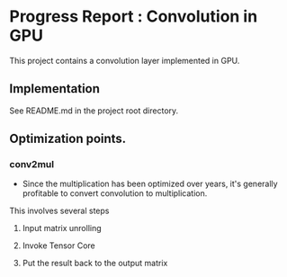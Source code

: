 # Progress Report : Convolution in GPU 

This project contains a convolution layer implemented in GPU.

## Implementation

See README.md in the project root directory.

## Optimization points.

### conv2mul

* Since the multiplication has been optimized over years, it's generally profitable to convert convolution to multiplication.
  
This involves several steps

1. Input matrix unrolling

2. Invoke Tensor Core

3. Put the result back to the output matrix